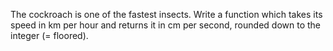 The cockroach is one of the fastest insects. Write a function which takes its speed in km per hour and returns it in cm per second, rounded down to the integer (= floored).